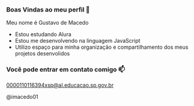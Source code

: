 ### Boas Vindas ao meu perfil 👋

Meu nome é Gustavo de Macedo

- Estou estudando Alura
- Estou me desenvolvendo na linguagem JavaScript
- Utilizo espaço para minha organização e compartilhamento dos meus projetos desenvolidos

 ### Você pode entrar em contato comigo 📫

 0000110116394xsp@al.educacao.sp.gov.br
 
 @imacedo01
